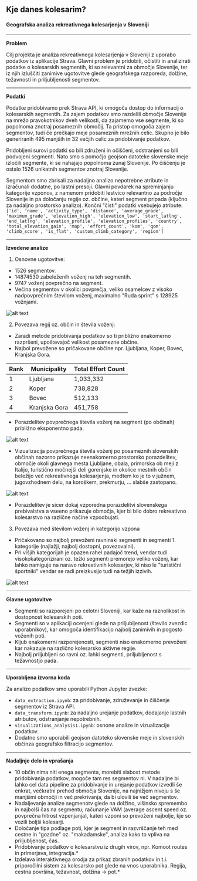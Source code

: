 ## Kje danes kolesarim? 
#### Geografska analiza rekreativnega kolesarjenja v Sloveniji

---

**Problem**

Cilj projekta je analiza rekreativnega kolesarjenja v Sloveniji z uporabo podatkov iz aplikacije Strava. Glavni problem je pridobiti, očistiti in analizirati podatke o kolesarskih segmentih, ki so relevantni za območje Slovenije, ter iz njih izluščiti zanimive ugotovitve glede geografskega razporeda, dolžine, težavnosti in priljubljenosti segmentov.

---

**Podatki**

Podatke pridobivamo prek Strava API, ki omogoča dostop do informacij o kolesarskih segmentih. Za zajem podatkov smo razdelili območje Slovenije na mrežo pravokotnikov dveh velikosti, da zajamemo vse segmente, ki so popolnoma znotraj posameznih območij. Ta pristop omogoča zajem segmentov, tudi če prečkajo meje posameznih mrežnih celic. Skupno je bilo generiranih 495 manjših in 32 večjih celic za pridobivanje podatkov.

Pridobljeni surovi podatki so bili združeni in očiščeni, odstranjeni so bili podvojeni segmenti. Nato smo s pomočjo geojson datoteke slovenske meje izločili segmente, ki se nahajajo popolnoma zunaj Slovenije. Po čiščenju je ostalo 1526 unikatnih segmentov znotraj Slovenije.

Segmentom smo zbrisali za nadaljno analizo nepotrebne atribute in izračunali dodatne, po lastni presoji. Glavni povdarek na spreminjanju kategorije vzponov, z namenom pridobiti lestvico relevantno za področje Slovenije in pa določanju regije oz. občine, kateri segment pripada (ključno za nadaljno prostorsko analizo). Končni "čisti" podatki vsebujejo atribute:
```['id', 'name', 'activity_type', 'distance', 'average_grade', 'maximum_grade', 'elevation_high', 'elevation_low', 'start_latlng', 'end_latlng', 'elevation_profile', 'elevation_profiles', 'country', 'total_elevation_gain', 'map', 'effort_count', 'kom', 'qom', 'climb_score', 'is_flat', 'custom_climb_category', 'region']```

---

**Izvedene analize**

1. Osnovne ugotovitve:
- 1526 segmentov.
- 14874530 zabeleženih voženj na teh segmentih.
- 9747 voženj povprečno na segment.
- Večina segmentov v okolici povprečja, veliko osamelcev z visoko nadpovprečnim številom voženj, maximalno "Ruda sprint" s 128925 vožnjami.

![alt text](image.png)

2. Povezava regij oz. občin in števila voženj:
- Zaradi metode pridobivanja podatkov so ti približno enakomerno razpršeni, upoštevajoč velikost posamezne občine.
- Najbol prevožene so pričakovane občine npr. Ljubljana, Koper, Bovec, Kranjska Gora.

| Rank | Municipality     | Total Effort Count |
|------|------------------|--------------------|
| 1    | Ljubljana        | 1,033,332          |
| 2    | Koper            | 738,828            |
| 3    | Bovec            | 512,133            |
| 4    | Kranjska Gora    | 451,758            |

- Porazdelitev povprečnega števila voženj na segment (po občinah) približno eksponentno pada.

![alt text](image-1.png)

- Vizualizacija povprečnega števila voženj po posameznih slovenskih občinah nazorno prikazuje neenakomerno prostorsko porazdelitev, območje okoli glavnega mesta Ljubljane, obala, primorska ob meji z Italijo, turistično močnejši deli gorenjske in okolice mestnih občin beležijo več rekreativnega kolesarjenja, medtem ko je to v južnem, jugovzhodnem delu, na koroškem, prekmurju, ... slabše zastopano.

![alt text](image-2.png)

- Porazdelitev je sicer dokaj vzporedna porazdelitvi slovenskega prebivalstva a vseeno prikazuje območja, kjer bi bilo dobro rekreativno kolesarstvo na različne načine vzpodbujati.

3. Povezava med številom voženj in kategorijo vzpona
- Pričakovano so najbolj prevoženi ravninski segmenti in segmenti 1. kategorije (najlažji, najbolj dostopni, povezovalni).
- Pri višjih kategorijah je opazen rahel padajoč trend, vendar tudi visokokategorizirani oz. težki segmenti premorejo veliko voženj, kar lahko namiguje na naravo rekreativnih kolesarjev, ki niso le "turistični športniki" vendar se radi preizkusijo tudi na težjih izzivih.

![alt text](image-3.png)

---

**Glavne ugotovitve**

- Segmenti so razporejeni po celotni Sloveniji, kar kaže na raznolikost in dostopnost kolesarskih poti.
- Segmenti so v aplikaciji ocenjeni glede na priljubljenost (število zvezdic uporabnikov), kar omogoča identifikacijo najbolj zanimivih in pogosto voženih poti.
- Kljub enakomerni razporejenosti, segmenti niso enakomerno prevoženi kar nakazuje na različno kolesarsko aktivne regije.
- Najbolj priljubljeni so ravni oz. lahki segmenti, priljubljenost s težavnostjo pada.

---

**Uporabljena izvorna koda**

Za analizo podatkov smo uporabili Python Jupyter zvezke:

- `data_extraction.ipynb`: za pridobivanje, združevanje in čiščenje segmentov iz Strava API.
- `data_transform.ipynb`: za nadaljno urejanje podatkov, dodajanje lastnih atributov, odstranjanje nepotrebnih.
- `visualizations_analysis1.ipynb`: osnone analize in vizualizacije podatkov.
- Dodatno smo uporabili geojson datoteko slovenske meje in slovenskih občinza geografsko filtracijo segmentov.

---

**Nadaljnje delo in vprašanja**

- 10 občin nima niti enega segmenta, morebiti slabost metode pridobivanja podatkov, mogoče tam res segmentov ni. V nadaljne bi lahko cel data pipeline za pridobivanje in urejanje podatkov izvedli še enkrat, večkratni prehod območja Slovenije, na najnižjem nivoju s še manjšimi območji in več prekrivanja, da bi ulovili še več segmentov.
- Nadaljevanje analize segmenotv glede na dolžino, višinsko spremembo in najbolši čas na segmentu; računanje VAM (average ascent speed oz. povprečna hitrost vzpenjanja), kateri vzponi so prevoženi najbolje, kje so vozili boljši kolesarji.
- Določanje tipa podlage poti, kjer je segment in razvrščanje teh med cestne in "gozdne" oz. "makadamske", analiza kako to vpliva na priljubljenost, čas.
- Pridobivanje podatkov o kolesarstvu iz drugih virov, npr. Komoot routes in primerjava, integracija.*
- Izdelava interaktivnega orodja za prikaz zbranih podatkov in t.i. priporočilni sistem za kolesarsko pot glede na vnos uporabnika. Regija, cestna površina, težavnost, dolžina -> pot.*